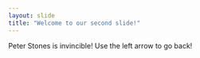 ```yaml
---
layout: slide
title: "Welcome to our second slide!"
---
```

Peter Stones is invincible!
Use the left arrow to go back!
